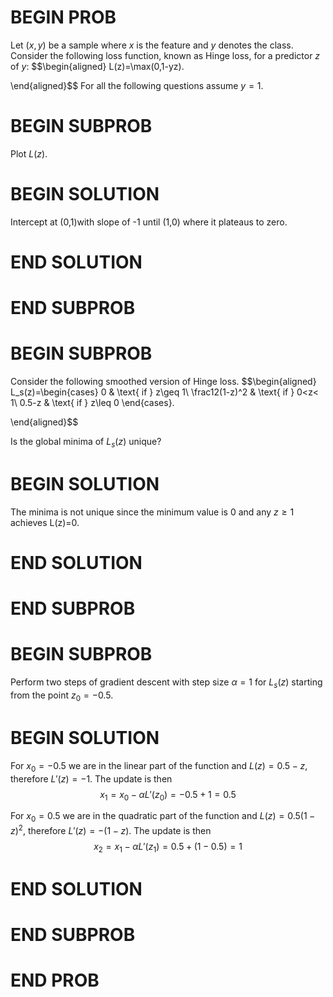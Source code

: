 # BEGIN PROB

<!-- **Gradient Descent** Problem -->

Let $(x,y)$ be a sample where $x$ is the feature and $y$ denotes the
class. Consider the following loss function, known as Hinge loss, for a
predictor $z$ of $y$: $$\begin{aligned}
        L(z)=\max(0,1-yz).
    
\end{aligned}$$ For all the following questions assume $y=1$.

# BEGIN SUBPROB

Plot $L(z)$.

# BEGIN SOLUTION
Intercept at (0,1)with slope of -1 until (1,0) where it plateaus to
zero.

# END SOLUTION

# END SUBPROB

# BEGIN SUBPROB

Consider the following smoothed version of Hinge loss. $$\begin{aligned}
    L_s(z)=\begin{cases}
    0 & \text{ if } z\geq 1\\
    \frac12(1-z)^2 & \text{ if } 0<z< 1\\
    0.5-z & \text{ if } z\leq 0
    \end{cases}.
    
\end{aligned}$$

Is the global minima of $L_s(z)$ unique?

# BEGIN SOLUTION

The minima is not unique since the minimum value is 0 and any
$z\geq 1$ achieves L(z)=0.

# END SOLUTION

# END SUBPROB 

# BEGIN SUBPROB

Perform two steps of gradient descent with step size
$\alpha=1$ for $L_s(z)$ starting from the point $z_0=-0.5$.

# BEGIN SOLUTION

For $x_0=-0.5$ we are in the linear part of the function and
$L(z)=0.5-z$, therefore $L'(z)=-1$. The update is then
$$x_1=x_0 - \alpha L'(z_0)=-0.5+1=0.5$$

For $x_0=0.5$ we are in the quadratic part of the function and
$L(z)=0.5(1-z)^2$, therefore $L'(z)=-(1-z)$. The update is then
$$x_2=x_1 - \alpha L'(z_1)=0.5+(1-0.5)=1$$

# END SOLUTION

# END SUBPROB

# END PROB